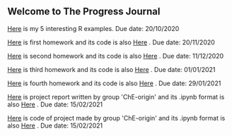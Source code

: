 ## Welcome to The Progress Journal

[Here](files/hw_zero_cc_intexp.html) is my 5 interesting R examples. Due date: 20/10/2020

[Here](files/HW1_CC.html) is first homework and its code is also [Here](files/HW1_CC.ipynb) . Due date: 20/11/2020

[Here](files/HW2/HW2byCemreC.html) is second homework and its code is also [Here](files/HW2/HW2byCemreC.ipynb) . Due date: 11/12/2020

[Here](files/HW3/HW3byCemreC.html) is third homework and its code is also [Here](files/HW3/HW3byCemreC.ipynb) . Due date: 01/01/2021

[Here](files/HW4/HW4byCemreC.html) is fourth homework and its code is also [Here](files/HW4/HW4byCemreC.ipynb) . Due date: 29/01/2021 

[Here](files/ProjectbyChE-origin/Report/ReportofProjectbyChE-origin.html) is project report written by group 'ChE-origin' and its .ipynb format is also [Here](files/ProjectbyChE-origin/Report/ReportofProjectbyChE-origin.ipynb) . Due date: 15/02/2021

[Here](files/ProjectbyChE-origin/Code/project_ChE-origin-Final.html) is code of project made by group 'ChE-origin' and its .ipynb format is also [Here](files/ProjectbyChE-origin/Code/project_ChE-origin-Final.ipynb) . Due date: 15/02/2021
 